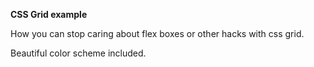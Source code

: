 **CSS Grid example**

How you can stop caring about flex boxes or other hacks with css grid.

Beautiful color scheme included.
